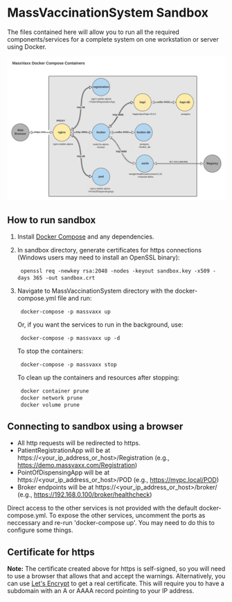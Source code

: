 # MassVaccinationSystem Sandbox
The files contained here will allow you to run all the required components/services for 
a complete system on one workstation or server using Docker.

![SandboxContainers](SandboxContainers.jpg)

## How to run sandbox
1. Install [Docker Compose](https://docs.docker.com/compose/install/) and any dependencies.
2. In sandbox directory, generate certificates for https connections (Windows users may need
to install an OpenSSL binary):

        openssl req -newkey rsa:2048 -nodes -keyout sandbox.key -x509 -days 365 -out sandbox.crt

3. Navigate to MassVaccinationSystem directory with the docker-compose.yml file and run:

        docker-compose -p massvaxx up

    Or, if you want the services to run in the background, use:

        docker-compose -p massvaxx up -d

    To stop the containers:

        docker-compose -p massvaxx stop

    To clean up the containers and resources after stopping:

        docker container prune
        docker network prune
        docker volume prune

## Connecting to sandbox using a browser
- All http requests will be redirected to https.
- PatientRegistrationApp will be at https://<your_ip_address_or_host>/Registration (e.g., https://demo.massvaxx.com/Registration)
- PointOfDispensingApp will be at https://<your_ip_address_or_host>/POD (e.g., https://mypc.local/POD)
- Broker endpoints will be at https://<your_ip_address_or_host>/broker/<endpoint> (e.g., https://192.168.0.100/broker/healthcheck)

Direct access to the other services is not provided with the default docker-compose.yml.
To expose the other services, uncomment the ports as neccessary and re-run 'docker-compose up'. You may need to do this to configure some things.

## Certificate for https
**Note:** The certificate created above for https is self-signed, so you will need to use a browser that allows that and accept the warnings. Alternatively, you can use [Let's Encrypt](https://letsencrypt.org/) to get a real certificate. This will require you to have a subdomain with an A or AAAA record pointing to your IP address.
